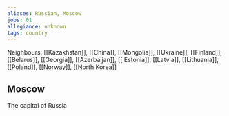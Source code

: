 ```yaml
---
aliases: Russian, Moscow
jobs: 01
allegiance: unknown
tags: country
---
```


Neighbours: [[Kazakhstan]], [[China]], [[Mongolia]], [[Ukraine]], [[Finland]], [[Belarus]], [[Georgia]], [[Azerbaijan]], [[ Estonia]], [[Latvia]], [[Lithuania]], [[Poland]], [[Norway]], [[North Korea]]

## Moscow
The capital of Russia